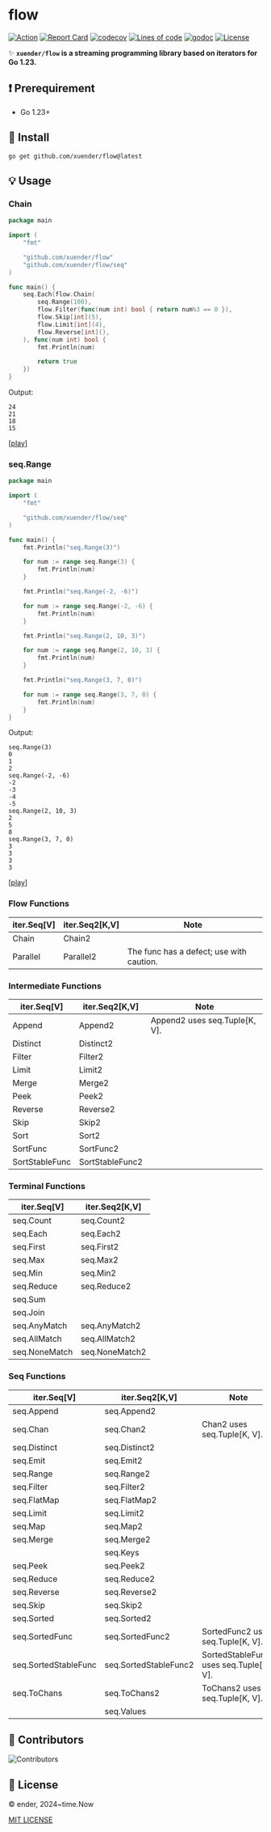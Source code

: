 # flow

[![Action][action-svg]][action-url]
[![Report Card][goreport-svg]][goreport-url]
[![codecov][codecov-svg]][codecov-url]
[![Lines of code][lines-svg]][lines-url]
[![godoc][godoc-svg]][godoc-url]
[![License][license-svg]][license-url]

✨ **`xuender/flow` is a streaming programming library based on iterators for Go 1.23.**

## ❗ Prerequirement

- Go 1.23+

## 🚀 Install

```shell
go get github.com/xuender/flow@latest
```

## 💡 Usage

### Chain

```go
package main

import (
	"fmt"

	"github.com/xuender/flow"
	"github.com/xuender/flow/seq"
)

func main() {
	seq.Each(flow.Chain(
		seq.Range(100),
		flow.Filter(func(num int) bool { return num%3 == 0 }),
		flow.Skip[int](5),
		flow.Limit[int](4),
		flow.Reverse[int](),
	), func(num int) bool {
		fmt.Println(num)

		return true
	})
}
```

Output:

```shell
24
21
18
15
```

[[play](https://go.dev/play/p/sDen4jvtre8)]

### seq.Range

```go
package main

import (
	"fmt"

	"github.com/xuender/flow/seq"
)

func main() {
	fmt.Println("seq.Range(3)")

	for num := range seq.Range(3) {
		fmt.Println(num)
	}

	fmt.Println("seq.Range(-2, -6)")

	for num := range seq.Range(-2, -6) {
		fmt.Println(num)
	}

	fmt.Println("seq.Range(2, 10, 3)")

	for num := range seq.Range(2, 10, 3) {
		fmt.Println(num)
	}

	fmt.Println("seq.Range(3, 7, 0)")

	for num := range seq.Range(3, 7, 0) {
		fmt.Println(num)
	}
}

```

Output:

```shell
seq.Range(3)
0
1
2
seq.Range(-2, -6)
-2
-3
-4
-5
seq.Range(2, 10, 3)
2
5
8
seq.Range(3, 7, 0)
3
3
3
3
```

[[play](https://go.dev/play/p/-FZJfetngJY)]

### Flow Functions

| iter.Seq[V] | iter.Seq2[K,V] | Note                                     |
| ----------- | -------------- | ---------------------------------------- |
| Chain       | Chain2         |                                          |
| Parallel    | Parallel2      | The func has a defect; use with caution. |

### Intermediate Functions

| iter.Seq[V]    | iter.Seq2[K,V]  | Note                          |
| -------------- | --------------- | ----------------------------- |
| Append         | Append2         | Append2 uses seq.Tuple[K, V]. |
| Distinct       | Distinct2       |                               |
| Filter         | Filter2         |                               |
| Limit          | Limit2          |                               |
| Merge          | Merge2          |                               |
| Peek           | Peek2           |                               |
| Reverse        | Reverse2        |                               |
| Skip           | Skip2           |                               |
| Sort           | Sort2           |                               |
| SortFunc       | SortFunc2       |                               |
| SortStableFunc | SortStableFunc2 |                               |

### Terminal Functions

| iter.Seq[V]   | iter.Seq2[K,V] |
| ------------- | -------------- |
| seq.Count     | seq.Count2     |
| seq.Each      | seq.Each2      |
| seq.First     | seq.First2     |
| seq.Max       | seq.Max2       |
| seq.Min       | seq.Min2       |
| seq.Reduce    | seq.Reduce2    |
| seq.Sum       |                |
| seq.Join      |                |
| seq.AnyMatch  | seq.AnyMatch2  |
| seq.AllMatch  | seq.AllMatch2  |
| seq.NoneMatch | seq.NoneMatch2 |

### Seq Functions

| iter.Seq[V]          | iter.Seq2[K,V]        | Note                                    |
| -------------------- | --------------------- | --------------------------------------- |
| seq.Append           | seq.Append2           |                                         |
| seq.Chan             | seq.Chan2             | Chan2 uses seq.Tuple[K, V].             |
| seq.Distinct         | seq.Distinct2         |                                         |
| seq.Emit             | seq.Emit2             |                                         |
| seq.Range            | seq.Range2            |                                         |
| seq.Filter           | seq.Filter2           |                                         |
| seq.FlatMap          | seq.FlatMap2          |                                         |
| seq.Limit            | seq.Limit2            |                                         |
| seq.Map              | seq.Map2              |                                         |
| seq.Merge            | seq.Merge2            |                                         |
|                      | seq.Keys              |                                         |
| seq.Peek             | seq.Peek2             |                                         |
| seq.Reduce           | seq.Reduce2           |                                         |
| seq.Reverse          | seq.Reverse2          |                                         |
| seq.Skip             | seq.Skip2             |                                         |
| seq.Sorted           | seq.Sorted2           |                                         |
| seq.SortedFunc       | seq.SortedFunc2       | SortedFunc2 uses seq.Tuple[K, V].       |
| seq.SortedStableFunc | seq.SortedStableFunc2 | SortedStableFunc2 uses seq.Tuple[K, V]. |
| seq.ToChans          | seq.ToChans2          | ToChans2 uses seq.Tuple[K, V].          |
|                      | seq.Values            |                                         |


## 👤 Contributors

![Contributors][contributors-svg]

## 📝 License

© ender, 2024~time.Now

[MIT LICENSE][license-url]

[action-url]: https://github.com/xuender/flow/actions
[action-svg]: https://github.com/xuender/flow/workflows/Go/badge.svg

[goreport-url]: https://goreportcard.com/report/github.com/xuender/flow
[goreport-svg]: https://goreportcard.com/badge/github.com/xuender/flow

[codecov-url]: https://codecov.io/gh/xuender/flow
[codecov-svg]: https://codecov.io/gh/xuender/flow/graph/badge.svg?token=1VAC5OJJZR

[godoc-url]: https://godoc.org/github.com/xuender/flow
[godoc-svg]: https://godoc.org/github.com/xuender/flow?status.svg

[license-url]: https://github.com/xuender/flow/blob/master/LICENSE
[license-svg]: https://img.shields.io/badge/license-MIT-blue.svg

[contributors-svg]: https://contrib.rocks/image?repo=xuender/flow

[lines-svg]: https://sloc.xyz/gitee/xuender/flow
[lines-url]: https://github.com/boyter/scc
